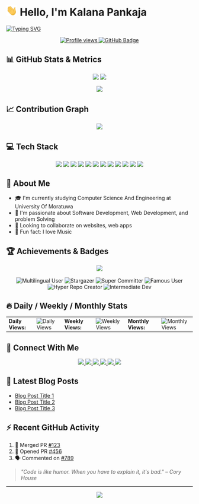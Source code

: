 # <img src="https://raw.githubusercontent.com/ABSphreak/ABSphreak/master/gifs/Hi.gif" width="30px"> Hello, I'm Kalana Pankaja

[![Typing SVG](https://readme-typing-svg.herokuapp.com?font=Fira+Code&pause=1000&width=435&lines=Software+Developer;Web+Developer;Linux+Enthusiast;Open+Source+Contributor)](https://git.io/typing-svg)

<p align="center">
  <a href="https://github.com/yourusername/yourusername">
    <img src="https://komarev.com/ghpvc/?username=yourusername&style=flat-square&color=blue" alt="Profile views" />
  </a>
  <a href="https://github.com/Kalana-Pankaja?tab=followers">
    <img src="https://img.shields.io/github/followers/Kalana-Pankaja?label=Followers&style=social" alt="GitHub Badge">
  </a>
</p>

## 📊 GitHub Stats & Metrics

<p align="center">
  <img width="48%" src="https://github-readme-stats.vercel.app/api?username=Kalana-Pankaja&show_icons=true&theme=tokyonight" />
  <img width="48%" src="https://github-readme-streak-stats.herokuapp.com/?user=Kalana-Pankaja&theme=tokyonight" />
</p>

<p align="center">
  <img src="https://github-readme-stats.vercel.app/api/top-langs/?username=Kalana-Pankaja&layout=compact&theme=tokyonight" />
</p>

## 📈 Contribution Graph

<p align="center">
  <img src="https://activity-graph.herokuapp.com/graph?username=Kalana-Pankaja&theme=react-dark" />
</p>

## 💻 Tech Stack

<p align="center">
  <img src="https://img.shields.io/badge/Python-3776AB?style=for-the-badge&logo=python&logoColor=white" />
  <img src="https://img.shields.io/badge/HTML5-E34F26?style=for-the-badge&logo=html5&logoColor=white" />
  <img src="https://img.shields.io/badge/CSS3-1572B6?style=for-the-badge&logo=css3&logoColor=white" />
  <img src="https://img.shields.io/badge/JavaScript-323330?style=for-the-badge&logo=javascript&logoColor=F7DF1E" />
  <img src="https://img.shields.io/badge/TypeScript-007ACC?style=for-the-badge&logo=typescript&logoColor=white" />
  <img src="https://img.shields.io/badge/C%2B%2B-00599C?style=for-the-badge&logo=c%2B%2B&logoColor=white" />
  <img src="https://img.shields.io/badge/PHP-777BB4?style=for-the-badge&logo=php&logoColor=white" />
  <img src="https://img.shields.io/badge/React-20232A?style=for-the-badge&logo=react&logoColor=61DAFB" />
  <img src="https://img.shields.io/badge/Node.js-339933?style=for-the-badge&logo=nodedotjs&logoColor=white" />
  <img src="https://img.shields.io/badge/Linux-FCC624?style=for-the-badge&logo=linux&logoColor=black" />
  <img src="https://img.shields.io/badge/Git-F05032?style=for-the-badge&logo=git&logoColor=white" />
  <img src="https://img.shields.io/badge/Docker-2CA5E0?style=for-the-badge&logo=docker&logoColor=white" />
</p>

## 🧠 About Me

- 🎓 I'm currently studying Computer Science And Engineering at University Of Moratuwa
- 🌱 I'm passionate about Software Development, Web Development, and problem Solving
- 🚀 Looking to collaborate on websites, web apps
- 🌟 Fun fact: I love Music

## 🏆 Achievements & Badges

<p align="center">
  <img src="https://github-profile-trophy.vercel.app/?username=Kalana-Pankaja&theme=onedark&column=7" />
</p>

<p align="center">
  <img width="120px" src="https://user-images.githubusercontent.com/85267939/201628453-1940f746-410d-4636-a369-066c8e7eb483.png" alt="Multilingual User" title="Multilingual User" />
  <img width="120px" src="https://user-images.githubusercontent.com/85267939/201628213-5eb6bd84-e481-4e3b-95a1-9c3a73458f22.png" alt="Stargazer" title="Stargazer" />
  <img width="120px" src="https://user-images.githubusercontent.com/85267939/201628167-d59e4af5-13d5-4746-bd96-3ae4b258b1e4.png" alt="Super Committer" title="Super Committer" />
  <img width="120px" src="https://user-images.githubusercontent.com/85267939/201628356-2caa4a73-fb83-4bb7-9f1e-9421a1d6d848.png" alt="Famous User" title="Famous User" />
  <img width="120px" src="https://user-images.githubusercontent.com/85267939/201628319-e189f69b-8408-41f0-8057-6edec5cdfd45.png" alt="Hyper Repo Creator" title="Hyper Repo Creator" />
  <img width="120px" src="https://user-images.githubusercontent.com/85267939/201628271-f43cbe7f-9c17-491a-acaa-8c1426759a2f.png" alt="Intermediate Dev" title="Intermediate Dev" />
</p>

## 🔥 Daily / Weekly / Monthly Stats

<table>
  <tr>
    <td><strong>Daily Views:</strong></td>
    <td><img src="https://img.shields.io/badge/25-blue?style=for-the-badge" alt="Daily Views"/></td>
    <td><strong>Weekly Views:</strong></td>
    <td><img src="https://img.shields.io/badge/140-blue?style=for-the-badge" alt="Weekly Views"/></td>
    <td><strong>Monthly Views:</strong></td>
    <td><img src="https://img.shields.io/badge/540-blue?style=for-the-badge" alt="Monthly Views"/></td>
  </tr>
</table>

## 📱 Connect With Me

<p align="center">
  <a href="https://portfolio.yourusername.com">
    <img src="https://img.shields.io/badge/Portfolio-ff0077?style=for-the-badge&logo=About.me&logoColor=white"/>
  </a>
  <a href="https://linkedin.com/in/yourusername">
    <img src="https://img.shields.io/badge/LinkedIn-0077B5?style=for-the-badge&logo=linkedin&logoColor=white"/>
  </a>
  <a href="https://twitter.com/yourusername">
    <img src="https://img.shields.io/badge/Twitter-1DA1F2?style=for-the-badge&logo=twitter&logoColor=white"/>
  </a>
  <a href="https://instagram.com/yourusername">
    <img src="https://img.shields.io/badge/Instagram-E4405F?style=for-the-badge&logo=instagram&logoColor=white"/>
  </a>
  <a href="mailto:youremail@example.com">
    <img src="https://img.shields.io/badge/Email-D14836?style=for-the-badge&logo=gmail&logoColor=white"/>
  </a>
  <a href="https://wa.me/yourmobilenumber">
    <img src="https://img.shields.io/badge/WhatsApp-25D366?style=for-the-badge&logo=whatsapp&logoColor=white"/>
  </a>
</p>

## 📄 Latest Blog Posts
<!-- BLOG-POST-LIST:START -->
- [Blog Post Title 1](https://yourblog.com/post1)
- [Blog Post Title 2](https://yourblog.com/post2)
- [Blog Post Title 3](https://yourblog.com/post3)
<!-- BLOG-POST-LIST:END -->

## ⚡ Recent GitHub Activity
<!--START_SECTION:activity-->
1. 🎉 Merged PR [#123](https://github.com/Kalana-Pankaja/repo/pull/123)
2. 💪 Opened PR [#456](https://github.com/Kalana-Pankajae/repo/pull/456)
3. 🗣 Commented on [#789](https://github.com/Kalana-Pankaja/repo/issues/789)
<!--END_SECTION:activity-->

> *"Code is like humor. When you have to explain it, it's bad." – Cory House*

---

<p align="center">
  <img src="https://capsule-render.vercel.app/api?type=waving&color=gradient&height=100&section=footer" />
</p>
